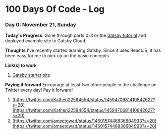 # 100 Days Of Code - Log

### Day 0: November 21, Sunday

**Today's Progress**: Gone through parts 0-3 or the [Gatsby tutorial](https://www.gatsbyjs.com/docs/tutorial/) and deployed example site to Gatsby Cloud.

**Thoughts** I've recently started learning Gatsby. Since it uses ReactJS, it has been easy for me to pick up on the basic concepts.

**Link(s) to work**
1. [Gatsby starter site](https://bloggatsby40098.gatsbyjs.io/)

**Paying it forward**
Encourage at least two other people in the challenge on Twitter every day! Pay it forward!
1. [https://twitter.com/Katheri22584554/status/1459470681410842627?s=20](https://twitter.com/Katheri22584554/status/1459470681410842627?s=20)
2. [https://twitter.com/ameetgwad/status/1460157446836604933?s=20](https://twitter.com/ameetgwad/status/1460157446836604933?s=20)
